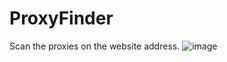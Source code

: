 # ProxyFinder
 Scan the proxies on the website address.
![image](https://user-images.githubusercontent.com/11911889/160291290-cc5f5e06-4fd3-4f64-a783-5cbce6367e5f.png)
